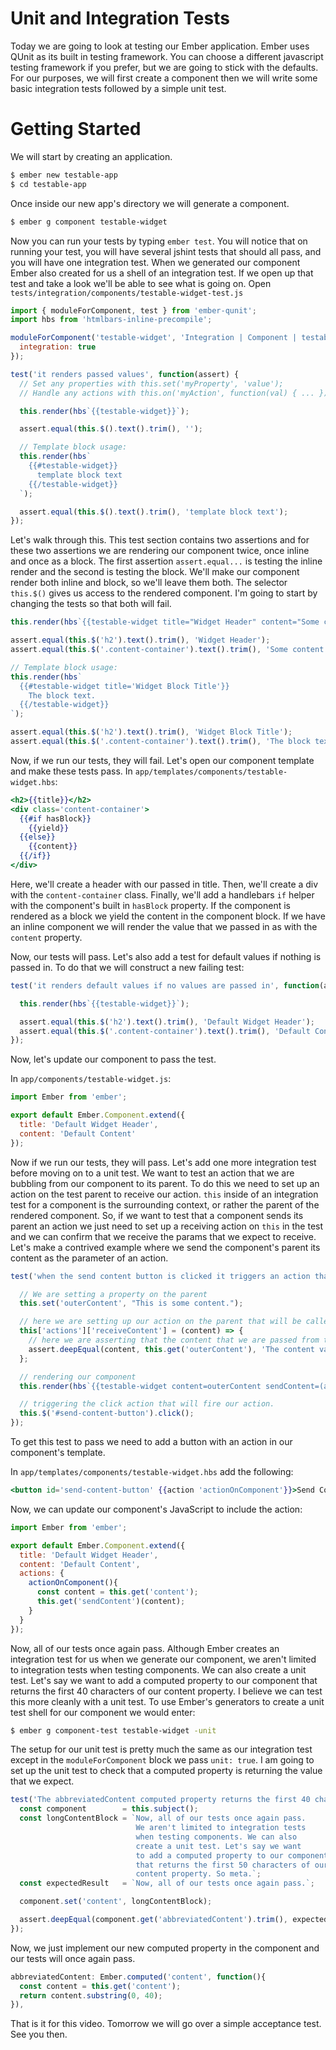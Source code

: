 # Unit and Integration Tests

Today we are going to look at testing our Ember application. Ember uses QUnit as its built in testing framework. You can choose a different javascript testing framework if you prefer, but we are going to stick with the defaults. For our purposes, we will first create a component then we will write some basic integration tests followed by a simple unit test.

# Getting Started

We will start by creating an application.

```sh
$ ember new testable-app
$ cd testable-app
```

Once inside our new app's directory we will generate a component.

```sh
$ ember g component testable-widget
```
Now you can run your tests by typing `ember test`. You will notice that on running your test, you will have several jshint tests that should all pass, and you will have one integration test. When we generated our component Ember also created for us a shell of an integration test. If we open up that test and take a look we'll be able to see what is going on. Open `tests/integration/components/testable-widget-test.js`

```js
import { moduleForComponent, test } from 'ember-qunit';
import hbs from 'htmlbars-inline-precompile';

moduleForComponent('testable-widget', 'Integration | Component | testable widget', {
  integration: true
});

test('it renders passed values', function(assert) {
  // Set any properties with this.set('myProperty', 'value');
  // Handle any actions with this.on('myAction', function(val) { ... });

  this.render(hbs`{{testable-widget}}`);

  assert.equal(this.$().text().trim(), '');

  // Template block usage:
  this.render(hbs`
    {{#testable-widget}}
      template block text
    {{/testable-widget}}
  `);

  assert.equal(this.$().text().trim(), 'template block text');
});
```

Let's walk through this. This test section contains two assertions and for these two assertions we are rendering our component twice, once inline and once as a block. The first assertion `assert.equal...` is testing the inline render and the second is testing the block. We'll make our component render both inline and block, so we'll leave them both. The selector `this.$()` gives us access to the rendered component. I'm going to start by changing the tests so that both will fail.

```js
this.render(hbs`{{testable-widget title="Widget Header" content="Some content"}}`);

assert.equal(this.$('h2').text().trim(), 'Widget Header');
assert.equal(this.$('.content-container').text().trim(), 'Some content');

// Template block usage:
this.render(hbs`
  {{#testable-widget title='Widget Block Title'}}
    The block text.
  {{/testable-widget}}
`);

assert.equal(this.$('h2').text().trim(), 'Widget Block Title');
assert.equal(this.$('.content-container').text().trim(), 'The block text.');
```

Now, if we run our tests, they will fail. Let's open our component template and make these tests pass. In `app/templates/components/testable-widget.hbs`:

```hbs
<h2>{{title}}</h2>
<div class='content-container'>
  {{#if hasBlock}}
    {{yield}}
  {{else}}
    {{content}}
  {{/if}}
</div>
```

Here, we'll create a header with our passed in title. Then, we'll create a div with the `content-container` class. Finally, we'll add a handlebars `if` helper with the component's built in `hasBlock` property. If the component is rendered as a block we yield the content in the component block. If we have an inline component we will render the value that we passed in as with the `content` property.

Now, our tests will pass. Let's also add a test for default values if nothing is passed in. To do that we will construct a new failing test:

```js
test('it renders default values if no values are passed in', function(assert) {

  this.render(hbs`{{testable-widget}}`);

  assert.equal(this.$('h2').text().trim(), 'Default Widget Header');
  assert.equal(this.$('.content-container').text().trim(), 'Default Content');
});
```

Now, let's update our component to pass the test.

In `app/components/testable-widget.js`:
```js
import Ember from 'ember';

export default Ember.Component.extend({
  title: 'Default Widget Header',
  content: 'Default Content'
});
```

Now if we run our tests, they will pass. Let's add one more integration test before moving on to a unit test. We want to test an action that we are bubbling from our component to its parent. To do this we need to set up an action on the test parent to receive our action. `this` inside of an integration test for a component is the surrounding context, or rather the parent of the rendered component. So, if we want to test that a component sends its parent an action we just need to set up a receiving action on `this` in the test and we can confirm that we receive the params that we expect to receive. Let's make a contrived example where we send the component's parent its content as the parameter of an action.

```js
test('when the send content button is clicked it triggers an action that sends the content to the parent', function(assert) {

  // We are setting a property on the parent
  this.set('outerContent', "This is some content.");

  // here we are setting up our action on the parent that will be called in our component
  this['actions']['receiveContent'] = (content) => {
    // here we are asserting that the content that we are passed from the action matches the content
    assert.deepEqual(content, this.get('outerContent'), 'The content value is property passed up to the parent');
  };

  // rendering our component
  this.render(hbs`{{testable-widget content=outerContent sendContent=(action 'receiveContent')}}`);

  // triggering the click action that will fire our action.
  this.$('#send-content-button').click();
});
```

To get this test to pass we need to add a button with an action in our component's template.

In `app/templates/components/testable-widget.hbs` add the following:
```hbs
<button id='send-content-button' {{action 'actionOnComponent'}}>Send Content</button>
```

Now, we can update our component's JavaScript to include the action:

```js
import Ember from 'ember';

export default Ember.Component.extend({
  title: 'Default Widget Header',
  content: 'Default Content',
  actions: {
    actionOnComponent(){
      const content = this.get('content');
      this.get('sendContent')(content);
    }
  }
});
```

Now, all of our tests once again pass. Although Ember creates an integration test for us when we generate our component, we aren't limited to integration tests when testing components. We can also create a unit test. Let's say we want to add a computed property to our component that returns the first 40 characters of our content property. I believe we can test this more cleanly with a unit test. To use Ember's generators to create a unit test shell for our component we would enter:

```sh
$ ember g component-test testable-widget -unit
```

The setup for our unit test is pretty much the same as our integration test except in the `moduleForComponent` block we pass `unit: true`. I am going to set up the unit test to check that a computed property is returning the value that we expect.

```JavaScript
test('The abbreviatedContent computed property returns the first 40 characters in the content string.', function(assert) {
  const component        = this.subject();
  const longContentBlock = `Now, all of our tests once again pass.
                            We aren't limited to integration tests
                            when testing components. We can also
                            create a unit test. Let's say we want
                            to add a computed property to our component
                            that returns the first 50 characters of our
                            content property. So meta.`;
  const expectedResult   = `Now, all of our tests once again pass.`;

  component.set('content', longContentBlock);

  assert.deepEqual(component.get('abbreviatedContent').trim(), expectedResult, 'The content is trimmed properly');
});
```

Now, we just implement our new computed property in the component and our tests will once again pass.

```JavaScript
abbreviatedContent: Ember.computed('content', function(){
  const content = this.get('content');
  return content.substring(0, 40);
}),
```

That is it for this video. Tomorrow we will go over a simple acceptance test. See you then.
